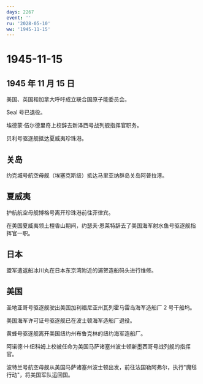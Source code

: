 ```yaml
---
days: 2267
event: ''
ru: '2028-05-10'
ww: '1945-11-15'
---
```


# 1945-11-15

## 1945 年 11 月 15 日

美国、英国和加拿大呼吁成立联合国原子能委员会。

Seal 号已退役。

埃德蒙·伍尔德里奇上校辞去新泽西号战列舰指挥官职务。

贝利号驱逐舰抵达夏威夷珍珠港。

## 关岛

约克城号航空母舰（埃塞克斯级）抵达马里亚纳群岛关岛阿普拉港。

## 夏威夷

护航航空母舰博格号离开珍珠港前往菲律宾。

在美国夏威夷领土檀香山期间，约瑟夫·恩莱特辞去了美国海军射水鱼号驱逐舰指挥官一职。

## 日本

盟军遣返船冰川丸在日本东京湾附近的浦贺造船码头进行维修。

## 美国

圣地亚哥号驱逐舰驶出美国加利福尼亚州瓦列霍马雷岛海军造船厂 2 号干船坞。

美国海军许可证号驱逐舰已在波士顿海军造船厂退役。

黄蜂号驱逐舰离开美国纽约州布鲁克林的纽约海军造船厂。

阿诺德·H·纽科姆上校被任命为美国马萨诸塞州波士顿新墨西哥号战列舰的指挥官。

波特兰号航空母舰从美国马萨诸塞州波士顿出发，前往法国勒阿弗尔，执行"魔毯行动"，将美国军队运回国。